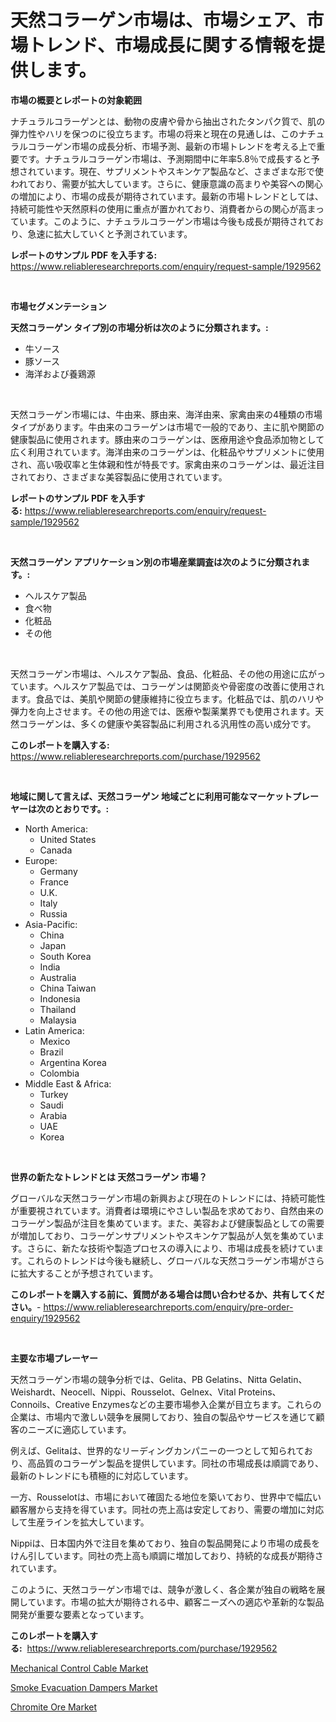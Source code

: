 <p><h1>天然コラーゲン市場は、市場シェア、市場トレンド、市場成長に関する情報を提供します。</h1></p><p><strong>市場の概要とレポートの対象範囲</strong></p>
<p><p>ナチュラルコラーゲンとは、動物の皮膚や骨から抽出されたタンパク質で、肌の弾力性やハリを保つのに役立ちます。市場の将来と現在の見通しは、このナチュラルコラーゲン市場の成長分析、市場予測、最新の市場トレンドを考える上で重要です。ナチュラルコラーゲン市場は、予測期間中に年率5.8％で成長すると予想されています。現在、サプリメントやスキンケア製品など、さまざまな形で使われており、需要が拡大しています。さらに、健康意識の高まりや美容への関心の増加により、市場の成長が期待されています。最新の市場トレンドとしては、持続可能性や天然原料の使用に重点が置かれており、消費者からの関心が高まっています。このように、ナチュラルコラーゲン市場は今後も成長が期待されており、急速に拡大していくと予測されています。</p></p>
<p><strong>レポートのサンプル PDF を入手する:</strong> <a href="https://www.reliableresearchreports.com/enquiry/request-sample/1929562">https://www.reliableresearchreports.com/enquiry/request-sample/1929562</a></p>
<p>&nbsp;</p>
<p><strong>市場セグメンテーション</strong></p>
<p><strong>天然コラーゲン タイプ別の市場分析は次のように分類されます。:</strong></p>
<p><ul><li>牛ソース</li><li>豚ソース</li><li>海洋および養鶏源</li></ul></p>
<p>&nbsp;</p>
<p><p>天然コラーゲン市場には、牛由来、豚由来、海洋由来、家禽由来の4種類の市場タイプがあります。牛由来のコラーゲンは市場で一般的であり、主に肌や関節の健康製品に使用されます。豚由来のコラーゲンは、医療用途や食品添加物として広く利用されています。海洋由来のコラーゲンは、化粧品やサプリメントに使用され、高い吸収率と生体親和性が特長です。家禽由来のコラーゲンは、最近注目されており、さまざまな美容製品に使用されています。</p></p>
<p><strong>レポートのサンプル PDF を入手する:</strong>&nbsp;<a href="https://www.reliableresearchreports.com/enquiry/request-sample/1929562">https://www.reliableresearchreports.com/enquiry/request-sample/1929562</a></p>
<p>&nbsp;</p>
<p><strong> 天然コラーゲン アプリケーション別の市場産業調査は次のように分類されます。:</strong></p>
<p><ul><li>ヘルスケア製品</li><li>食べ物</li><li>化粧品</li><li>その他</li></ul></p>
<p>&nbsp;</p>
<p><p>天然コラーゲン市場は、ヘルスケア製品、食品、化粧品、その他の用途に広がっています。ヘルスケア製品では、コラーゲンは関節炎や骨密度の改善に使用されます。食品では、美肌や関節の健康維持に役立ちます。化粧品では、肌のハリや弾力を向上させます。その他の用途では、医療や製薬業界でも使用されます。天然コラーゲンは、多くの健康や美容製品に利用される汎用性の高い成分です。</p></p>
<p><strong>このレポートを購入する:</strong>&nbsp; <a href="https://www.reliableresearchreports.com/purchase/1929562">https://www.reliableresearchreports.com/purchase/1929562</a></p>
<p>&nbsp;</p>
<p><strong>地域に関して言えば、天然コラーゲン 地域ごとに利用可能なマーケットプレーヤーは次のとおりです。:</strong></p>
<p><ul>
    <li>
        North America:
        <ul>
            <li>United States</li>
            <li>Canada</li>
        </ul>
    </li>
    <li>
        Europe:
        <ul>
            <li>Germany</li>
            <li>France</li>
            <li>U.K.</li>
            <li>Italy</li>
            <li>Russia</li>
        </ul>
    </li>
    <li>
        Asia-Pacific:
        <ul>
            <li>China</li>
            <li>Japan</li>
            <li>South Korea</li>
            <li>India</li>
            <li>Australia</li>
            <li>China Taiwan</li>
            <li>Indonesia</li>
            <li>Thailand</li>
            <li>Malaysia</li>
        </ul>
    </li>
    <li>
        Latin America:
        <ul>
            <li>Mexico</li>
            <li>Brazil</li>
            <li>Argentina Korea</li>
            <li>Colombia</li>
        </ul>
    </li>
    <li>
        Middle East & Africa:
        <ul>
            <li>Turkey</li>
            <li>Saudi</li>
            <li>Arabia</li>
            <li>UAE</li>
            <li>Korea</li>
        </ul>
    </li>
    </ul></p>
<p>&nbsp;</p>
<p><strong>世界の新たなトレンドとは 天然コラーゲン 市場？</strong></p>
<p><p>グローバルな天然コラーゲン市場の新興および現在のトレンドには、持続可能性が重要視されています。消費者は環境にやさしい製品を求めており、自然由来のコラーゲン製品が注目を集めています。また、美容および健康製品としての需要が増加しており、コラーゲンサプリメントやスキンケア製品が人気を集めています。さらに、新たな技術や製造プロセスの導入により、市場は成長を続けています。これらのトレンドは今後も継続し、グローバルな天然コラーゲン市場がさらに拡大することが予想されています。</p></p>
<p><strong>このレポートを購入する前に、質問がある場合は問い合わせるか、共有してください。</strong>- <a href="https://www.reliableresearchreports.com/enquiry/pre-order-enquiry/1929562">https://www.reliableresearchreports.com/enquiry/pre-order-enquiry/1929562</a></p>
<p>&nbsp;</p>
<p><strong>主要な市場プレーヤー</strong></p>
<p><p>天然コラーゲン市場の競争分析では、Gelita、PB Gelatins、Nitta Gelatin、Weishardt、Neocell、Nippi、Rousselot、Gelnex、Vital Proteins、Connoils、Creative Enzymesなどの主要市場参入企業が目立ちます。これらの企業は、市場内で激しい競争を展開しており、独自の製品やサービスを通じて顧客のニーズに適応しています。</p><p>例えば、Gelitaは、世界的なリーディングカンパニーの一つとして知られており、高品質のコラーゲン製品を提供しています。同社の市場成長は順調であり、最新のトレンドにも積極的に対応しています。</p><p>一方、Rousselotは、市場において確固たる地位を築いており、世界中で幅広い顧客層から支持を得ています。同社の売上高は安定しており、需要の増加に対応して生産ラインを拡大しています。</p><p>Nippiは、日本国内外で注目を集めており、独自の製品開発により市場の成長をけん引しています。同社の売上高も順調に増加しており、持続的な成長が期待されています。</p><p>このように、天然コラーゲン市場では、競争が激しく、各企業が独自の戦略を展開しています。市場の拡大が期待される中、顧客ニーズへの適応や革新的な製品開発が重要な要素となっています。</p></p>
<p><strong>このレポートを購入する:</strong>&nbsp;&nbsp;<a href="https://www.reliableresearchreports.com/purchase/1929562">https://www.reliableresearchreports.com/purchase/1929562</a></p>
<p><p><a href="https://github.com/fiixsa/Market-Research-Report-List-1/blob/main/mechanical-control-cable-market.md">Mechanical Control Cable Market</a></p><p><a href="https://funky-papaya-cf4.notion.site/Smoke-Evacuation-Dampers-Market-Size-Evaluating-its-Market-Trends-Growth-and-Projections-2024-2-a887a5fd79aa42e38fe68256d0041ef0">Smoke Evacuation Dampers Market</a></p><p><a href="https://github.com/Airanohannonzb68e5pb53oc1/Market-Research-Report-List-1/blob/main/chromite-ore-market.md">Chromite Ore Market</a></p></p>